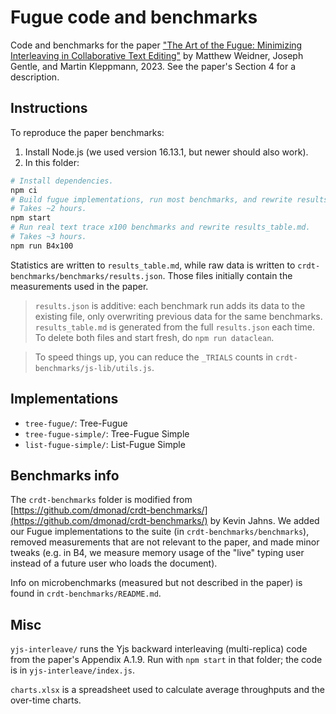 # Fugue code and benchmarks

Code and benchmarks for the paper ["The Art of the Fugue: Minimizing Interleaving in Collaborative Text Editing"](https://arxiv.org/abs/2305.00583) by Matthew Weidner, Joseph Gentle, and Martin Kleppmann, 2023. See the paper's Section 4 for a description.

## Instructions

To reproduce the paper benchmarks:

1. Install Node.js (we used version 16.13.1, but newer should also work).
2. In this folder:

```bash
# Install dependencies.
npm ci
# Build fugue implementations, run most benchmarks, and rewrite results_table.md.
# Takes ~2 hours.
npm start
# Run real text trace x100 benchmarks and rewrite results_table.md.
# Takes ~3 hours.
npm run B4x100
```

Statistics are written to `results_table.md`, while raw data is written to `crdt-benchmarks/benchmarks/results.json`. Those files initially contain the measurements used in the paper.

> `results.json` is additive: each benchmark run adds its data to the existing file, only overwriting previous data for the same benchmarks. `results_table.md` is generated from the full `results.json` each time. To delete both files and start fresh, do `npm run dataclean`.

> To speed things up, you can reduce the `_TRIALS` counts in `crdt-benchmarks/js-lib/utils.js`.

## Implementations

- `tree-fugue/`: Tree-Fugue
- `tree-fugue-simple/`: Tree-Fugue Simple
- `list-fugue-simple/`: List-Fugue Simple

## Benchmarks info

The `crdt-benchmarks` folder is modified from [https://github.com/dmonad/crdt-benchmarks/](https://github.com/dmonad/crdt-benchmarks/) by Kevin Jahns. We added our Fugue implementations to the suite (in `crdt-benchmarks/benchmarks`), removed measurements that are not relevant to the paper, and made minor tweaks (e.g. in B4, we measure memory usage of the "live" typing user instead of a future user who loads the document).

Info on microbenchmarks (measured but not described in the paper) is found in `crdt-benchmarks/README.md`.

## Misc

`yjs-interleave/` runs the Yjs backward interleaving (multi-replica) code from the paper's Appendix A.1.9. Run with `npm start` in that folder; the code is in `yjs-interleave/index.js`.

`charts.xlsx` is a spreadsheet used to calculate average throughputs and the over-time charts.

